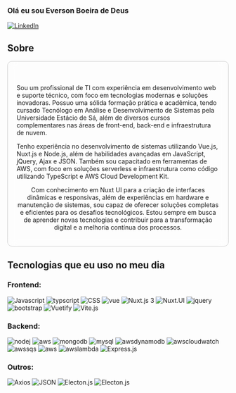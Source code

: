 ### Olá eu sou Everson Boeira de Deus 


[![Linkedln](https://img.shields.io/badge/LinkedIn-0077B5?style=for-the-badge&logo=linkedin&logoColor=white)](www.linkedin.com/in/everson-deus)


	
## Sobre 
<div style="border: 1px solid #ccc; padding: 20px;  backdrop-filter: blur(10px); border-radius: 10px; text-align: center;"><br/>
     <p style="text-align: left;">Sou um profissional de TI com experiência em desenvolvimento web e suporte técnico, com foco em tecnologias modernas e soluções inovadoras. Possuo uma sólida formação prática e acadêmica, tendo cursado Tecnólogo em Análise e Desenvolvimento de Sistemas pela Universidade Estácio de Sá, além de diversos cursos complementares nas áreas de front-end, back-end e infraestrutura de nuvem.
</p>
        <p style="text-align: left;">
        Tenho experiência no desenvolvimento de sistemas utilizando Vue.js, Nuxt.js e Node.js, além de habilidades avançadas em JavaScript, jQuery, Ajax e JSON. Também sou capacitado em ferramentas de AWS, com foco em soluções serverless e infraestrutura como código utilizando TypeScript e AWS Cloud Development Kit.

Com conhecimento em Nuxt UI para a criação de interfaces dinâmicas e responsivas, além de experiências em hardware e manutenção de sistemas, sou capaz de oferecer soluções completas e eficientes para os desafios tecnológicos. Estou sempre em busca de aprender novas tecnologias e contribuir para a transformação digital e a melhoria contínua dos processos.
        </p>
</div>


## Tecnologias que eu uso no meu dia

### Frontend:
![Javascript](https://img.shields.io/badge/JavaScript-F7DF1E?style=for-the-badge&logo=javascript&logoColor=black)
![typscript](https://img.shields.io/badge/TypeScript-007ACC?style=for-the-badge&logo=typescript&logoColor=white)
![CSS](https://img.shields.io/badge/CSS3-1572B6?style=for-the-badge&logo=css3&logoColor=white)
![vue](https://img.shields.io/badge/Vue.js-35495E?style=for-the-badge&logo=vue.js&logoColor=4FC08D)
![Nuxt.js 3](https://img.shields.io/badge/Nuxt.js_3-00C58E?style=for-the-badge&logo=nuxtdotjs&logoColor=white)
![Nuxt.UI](https://img.shields.io/badge/Nuxt.UI-00C58E?style=for-the-badge&logo=nuxtdotjs&logoColor=white)
![jquery](https://img.shields.io/badge/jQuery-0769AD?style=for-the-badge&logo=jquery&logoColor=whit)
![bootstrap](https://img.shields.io/badge/Bootstrap-563D7C?style=for-the-badge&logo=bootstrap&logoColor=white)
![Vuetify](https://img.shields.io/badge/Vuetify-1867C0.svg?style=for-the-badge&logo=Vuetify&logoColor=white)
![Vite.js](https://img.shields.io/badge/Vite-646CFF.svg?style=for-the-badge&logo=Vite&logoColor=white)

### Backend:
![nodej](https://img.shields.io/badge/Node.js-43853D?style=for-the-badge&logo=node.js&logoColor=white)
![aws](https://img.shields.io/badge/Amazon_AWS-232F3E?style=for-the-badge&logo=amazon-aws&logoColor=white)
![mongodb](https://img.shields.io/badge/MongoDB-4EA94B?style=for-the-badge&logo=mongodb&logoColor=white)
![mysql](https://img.shields.io/badge/MySQL-005C84?style=for-the-badge&logo=mysql&logoColor=white)
![awsdynamodb](https://img.shields.io/badge/Amazon%20DynamoDB-4053D6.svg?style=for-the-badge&logo=Amazon-DynamoDB&logoColor=white)
![awscloudwatch](https://img.shields.io/badge/Amazon%20CloudWatch-FF4F8B.svg?style=for-the-badge&logo=Amazon-CloudWatch&logoColor=white)
![awssqs](https://img.shields.io/badge/Amazon%20SQS-FF4F8B.svg?style=for-the-badge&logo=Amazon-SQS&logoColor=white)
![aws](https://img.shields.io/badge/AWS%20Amplify-FF9900.svg?style=for-the-badge&logo=AWS-Amplify&logoColor=white)
![awslambda](https://img.shields.io/badge/AWS%20Lambda-FF9900.svg?style=for-the-badge&logo=AWS-Lambda&logoColor=white)
![Express.js](https://img.shields.io/badge/Express-000000.svg?style=for-the-badge&logo=Express&logoColor=white)

### Outros:
![Axios](https://img.shields.io/badge/Axios-5A29E4.svg?style=for-the-badge&logo=Axios&logoColor=white)
![JSON](https://img.shields.io/badge/JSON-000000.svg?style=for-the-badge&logo=JSON&logoColor=white)
![Electon.js](https://img.shields.io/badge/Electron-47848F.svg?style=for-the-badge&logo=Electron&logoColor=white)
![Electon.js](https://img.shields.io/badge/EJS-B4CA65.svg?style=for-the-badge&logo=EJS&logoColor=black)


